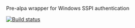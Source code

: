 
Pre-alpa wrapper for Windows SSPI authentication

[![Build status](https://ci.appveyor.com/api/projects/status/54c7lg0lt0k26skn/branch/master?svg=true)](https://ci.appveyor.com/project/LaeethIsharc/sspi-d/branch/master)
